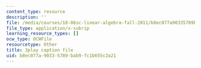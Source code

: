 ```yaml
---
content_type: resource
description: ''
file: /media/courses/18-06sc-linear-algebra-fall-2011/b8ec077a90335789bab9fc1b655c2a21_VqP2tREMvt0.vtt
file_type: application/x-subrip
learning_resource_types: []
ocw_type: OCWFile
resourcetype: Other
title: 3play caption file
uid: b8ec077a-9033-5789-bab9-fc1b655c2a21
---
```

